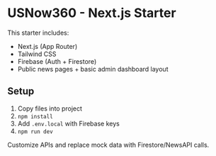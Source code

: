 # USNow360 - Next.js Starter

This starter includes:
- Next.js (App Router)
- Tailwind CSS
- Firebase (Auth + Firestore)
- Public news pages + basic admin dashboard layout

## Setup
1. Copy files into project
2. `npm install`
3. Add `.env.local` with Firebase keys
4. `npm run dev`

Customize APIs and replace mock data with Firestore/NewsAPI calls.